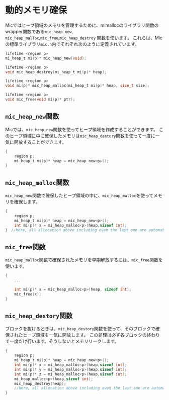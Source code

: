 # 動的メモリ確保
Micではヒープ領域のメモリを管理するために、mimallocのライブラリ関数のwrapper関数である`mic_heap_new`, `mic_heap_malloc`,`mic_free`,`mic_heap_destroy` 関数を使います。
これらは、Micの標準ライブラリ`mic.h`内でそれぞれ次のように定義されています。
```c
lifetime <region p>
mi_heap_t mi(p)* mic_heap_new(void);

lifetime <region p>
void mic_heap_destroy(mi_heap_t mi(p)* heap);

lifetime <region p>
void mi(p)* mic_heap_malloc(mi_heap_t mi(p)* heap, size_t size);

lifetime <region p>
void mic_free(void mi(p)* ptr);
```

## `mic_heap_new`関数
Micでは、`mic_heap_new`関数を使ってヒープ領域を作成することができます。
このヒープ領域に中に確保したメモリは`mic_heap_destory`関数を使って一度に一気に開放することができます。
```c
{
    region p;
    mi_heap_t mi(p)* heap = mic_heap_new<p>();
}　
```
## `mic_heap_malloc`関数
`mic_heap_new`関数で確保したヒープ領域の中に、`mic_heap_malloc`を使ってメモリを確保します。
```c
{
    region p;
    mi_heap_t mi(p)* heap = mic_heap_new<p>();
    int mi(p)* x = mi_heap_malloc<p>(heap,sizeof int);
}　//here, all allocation above including even the last one are automatically freed.
```
## `mic_free`関数
`mic_heap_malloc`関数で確保されたメモリを早期解放するには、`mic_free`関数を使います。
```c
{
    ...

    int mi(p)* x = mic_heap_malloc<p>(heap, sizeof int);
    mic_free(x);
}

```
## `mic_heap_destory`関数
ブロックを抜けるときは、`mic_heap_destory`関数を使って、そのブロックで確保されたヒープ領域を一気に開放します。
この処理は必ず各ブロックの終わりで一度だけ行います。そうしないとメモリリークします。
```c
{
    region p;
    mi_heap_t mi(p)* heap = mic_heap_new<p>();
    int mi(p)* x = mi_heap_malloc<p>(heap,sizeof int);
    int mi(p)* y = mi_heap_malloc<p>(heap,sizeof int);
    int mi(p)* z = mi_heap_malloc<p>(heap,sizeof int);
    mi_heap_malloc<p>(heap,sizeof int);
    mic_heap_destroy(heap);
    //here, all allocation above including even the last one are automatically freed.
}　
```
